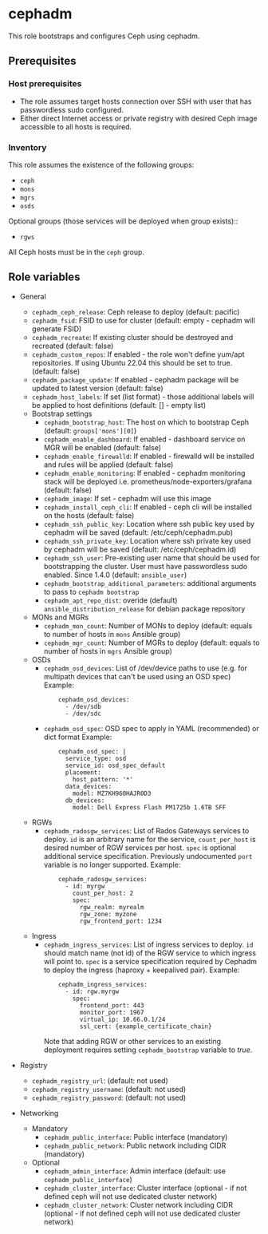 # cephadm

This role bootstraps and configures Ceph using cephadm.

## Prerequisites

### Host prerequisites

* The role assumes target hosts connection over SSH with user that has passwordless sudo configured.
* Either direct Internet access or private registry with desired Ceph image accessible to all hosts is required.

### Inventory

This role assumes the existence of the following groups:

* `ceph`
* `mons`
* `mgrs`
* `osds`

Optional groups (those services will be deployed when group exists)::

* `rgws`

All Ceph hosts must be in the `ceph` group.

## Role variables

* General
  * `cephadm_ceph_release`: Ceph release to deploy (default: pacific)
  * `cephadm_fsid`: FSID to use for cluster (default: empty - cephadm will generate FSID)
  * `cephadm_recreate`: If existing cluster should be destroyed and recreated (default: false)
  * `cephadm_custom_repos`: If enabled - the role won't define yum/apt repositories. If using Ubuntu 22.04 this should be set to true. (default: false)
  * `cephadm_package_update`: If enabled - cephadm package will be updated to latest version (default: false)
  * `cephadm_host_labels`: If set (list format) - those additional labels will be applied to host definitions (default: [] - empty list)
  * Bootstrap settings
    * `cephadm_bootstrap_host`: The host on which to bootstrap Ceph (default: `groups['mons'][0]`)
    * `cephadm_enable_dashboard`: If enabled - dashboard service on MGR will be enabled (default: false)
    * `cephadm_enable_firewalld`: If enabled - firewalld will be installed and rules will be applied (default: false)
    * `cephadm_enable_monitoring`: If enabled - cephadm monitoring stack will be deployed i.e. prometheus/node-exporters/grafana (default: false)
    * `cephadm_image`: If set - cephadm will use this image
    * `cephadm_install_ceph_cli`: If enabled - ceph cli will be installed on the hosts (default: false)
    * `cephadm_ssh_public_key`: Location where ssh public key used by cephadm will be saved (default: /etc/ceph/cephadm.pub)
    * `cephadm_ssh_private_key`: Location where ssh private key used by cephadm will be saved (default: /etc/ceph/cephadm.id)
    * `cephadm_ssh_user`: Pre-existing user name that should be used for bootstrapping the cluster. User must have passwordless sudo enabled. Since 1.4.0 (default: `ansible_user`)
    * `cephadm_bootstrap_additional_parameters`: additional arguments to pass to `cephadm bootstrap`
    * `cephadm_apt_repo_dist`: overide (default) `ansible_distribution_release` for debian package repository
  * MONs and MGRs
    * `cephadm_mon_count`: Number of MONs to deploy (default: equals to number of hosts in `mons` Ansible group)
    * `cephadm_mgr_count`: Number of MGRs to deploy (default: equals to number of hosts in `mgrs` Ansible group)
  * OSDs
    * `cephadm_osd_devices`: List of /dev/device paths to use (e.g. for multipath devices that can't be used using an OSD spec)
      Example:
      ```
          cephadm_osd_devices:
            - /dev/sdb
            - /dev/sdc
      ```
    * `cephadm_osd_spec`: OSD spec to apply in YAML (recommended) or dict format
      Example:
      ```
          cephadm_osd_spec: |
            service_type: osd
            service_id: osd_spec_default
            placement:
              host_pattern: '*'
            data_devices:
              model: MZ7KH960HAJR0D3
            db_devices:
              model: Dell Express Flash PM1725b 1.6TB SFF
      ```
  * RGWs
    * `cephadm_radosgw_services`: List of Rados Gateways services to deploy. `id` is an arbitrary name for the service,
      `count_per_host` is desired number of RGW services per host. `spec` is optional additional service specification.
      Previously undocumented `port` variable is no longer supported.
      Example:
      ```
          cephadm_radosgw_services:
            - id: myrgw
              count_per_host: 2
              spec:
                rgw_realm: myrealm
                rgw_zone: myzone
                rgw_frontend_port: 1234
      ```
  * Ingress
    * `cephadm_ingress_services`: List of ingress services to deploy. `id` should match name (not id) of the RGW service to
      which ingress will point to. `spec` is a service specification required by Cephadm to deploy the ingress (haproxy +
      keepalived pair).
      Example:
      ```
          cephadm_ingress_services:
            - id: rgw.myrgw
              spec:
                frontend_port: 443
                monitor_port: 1967
                virtual_ip: 10.66.0.1/24
                ssl_cert: {example_certificate_chain}
      ```
      Note that adding RGW or other services to an existing deployment requires setting `cephadm_bootstrap` variable to *true*.

* Registry
    * `cephadm_registry_url`: (default: not used)
    * `cephadm_registry_username`: (default: not used)
    * `cephadm_registry_password`: (default: not used)

* Networking
  * Mandatory
    * `cephadm_public_interface`: Public interface (mandatory)
    * `cephadm_public_network`: Public network including CIDR (mandatory)
  * Optional
    * `cephadm_admin_interface`: Admin interface (default: use ``cephadm_public_interface``)
    * `cephadm_cluster_interface`: Cluster interface (optional - if not defined ceph will not use dedicated cluster network)
    * `cephadm_cluster_network`: Cluster network including CIDR (optional - if not defined ceph will not use dedicated cluster network)
